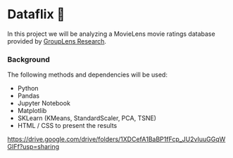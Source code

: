 # Dataflix :movie_camera:

In this project we will be analyzing a MovieLens movie ratings database provided by [GroupLens Research](https://grouplens.org/datasets/movielens/).

### Background

The following methods and dependencies will be used:

* Python
* Pandas
* Jupyter Notebook
* Matplotlib
* SKLearn (KMeans, StandardScaler, PCA, TSNE)
* HTML / CSS to present the results

https://drive.google.com/drive/folders/1XDCefA1BaBP1fFcp_JU2vIuuGGqWGIFf?usp=sharing
